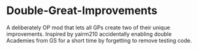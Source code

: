 # Double-Great-Improvements
A deliberately OP mod that lets all GPs create two of their unique improvements. Inspired by yairm210 accidentally enabling double Academies from GS for a short time by forgetting to remove testing code.
